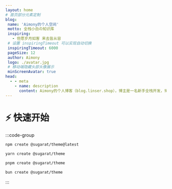 ```yaml
---
layout: home
# 首页部分元素定制
blog:
 name: 'Aimony的个人空间'
 motto: 全栈小白の知识库
 inspiring:
   - 但愿岁月如客 来去皆从容
 # 设置 inspiringTimeout 可以实现自动切换
 inspiringTimeout: 6000
 pageSize: 12
 author: Aimony
 logo: ./avatar.jpg
 # 移动端隐藏头部头像展示
 minScreenAvatar: true
head:
  - - meta
    - name: description
      content: Aimony的个人博客（blog.linser.shop），博主是一名新手全栈开发，博客内容主要是全栈开发交流、全栈学习笔记、面试技巧、工具分享等内容。
---
```


# ⚡ 快速开始

:::code-group
```sh [npm]
npm create @sugarat/theme@latest
```
```sh [yarn]
yarn create @sugarat/theme
```
```sh [pnpm]
pnpm create @sugarat/theme
```
```sh [bun]
bun create @sugarat/theme
```
:::

